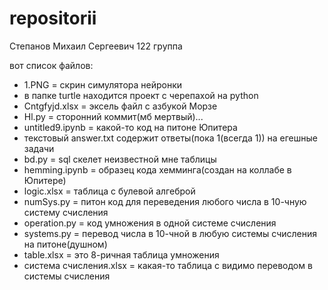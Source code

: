# repositorii
Степанов Михаил Сергеевич
122 группа

вот список файлов:
- 1.PNG = скрин симулятора нейронки
- в папке turtle находится проект с черепахой на python
- Cntgfyjd.xlsx = эксель файл с азбукой Морзе
- Hl.py = сторонний коммит(мб мертвый)...
- untitled9.ipynb = какой-то код на питоне Юпитера
- текстовый answer.txt содержит ответы(пока 1(всегда 1)) на егешные задачи
- bd.py = sql скелет неизвестной мне таблицы
- hemming.ipynb = образец кода хемминга(создан на коллабе в Юпитере)
- logic.xlsx = таблица с булевой алгеброй
- numSys.py = питон код для переведения любого числа в 10-чную систему счисления
- operation.py = код умножения в одной системе счисления
- systems.py = перевод числа в 10-чной в любую системы счисления на питоне(душном)
- table.xlsx = это 8-ричная таблица умножения
- система счисления.xlsx = какая-то таблица с видимо переводом в системы счисления
